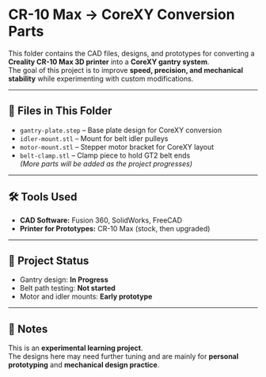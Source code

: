 # CR-10 Max → CoreXY Conversion Parts

This folder contains the CAD files, designs, and prototypes for converting a **Creality CR-10 Max 3D printer** into a **CoreXY gantry system**.  
The goal of this project is to improve **speed, precision, and mechanical stability** while experimenting with custom modifications.

---

## 📂 Files in This Folder
- `gantry-plate.step` – Base plate design for CoreXY conversion  
- `idler-mount.stl` – Mount for belt idler pulleys  
- `motor-mount.stl` – Stepper motor bracket for CoreXY layout  
- `belt-clamp.stl` – Clamp piece to hold GT2 belt ends  
*(More parts will be added as the project progresses)*

---

## 🛠️ Tools Used
- **CAD Software:** Fusion 360, SolidWorks, FreeCAD  
- **Printer for Prototypes:** CR-10 Max (stock, then upgraded)  

---

## 🚧 Project Status
- Gantry design: **In Progress**  
- Belt path testing: **Not started**  
- Motor and idler mounts: **Early prototype**  

---

## 🌱 Notes
This is an **experimental learning project**.  
The designs here may need further tuning and are mainly for **personal prototyping** and **mechanical design practice**.
